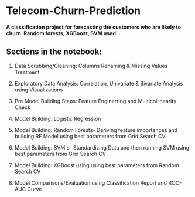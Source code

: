 # Telecom-Churn-Prediction

**A classification project for forecasting the customers who are likely to churn. Random forests, XGBoost, SVM used.**

## Sections in the notebook:
    
1. Data Scrubbing/Cleaning: Columns Renaming & Missing Values Treatment

2. Exploratory Data Analysis: Correlation, Univariate & Bivariate Analysis using Visualizations
    
3. Pre Model Building Steps: Feature Enginerring and Multicollinearity Check
    
4. Model Building: Logistic Regression
    
5. Model Building: Random Forests- Deriving feature importances and building RF Model using best parameters from Grid Search CV
    
6. Model Building: SVM's- Standardizing Data and then running SVM using best parameters from Grid Search CV
    
7. Model Building: XGBoost using using best parameters from Random Search CV
    
8. Model Comparisons/Evaluation using Classification Report and ROC-AUC Curve
